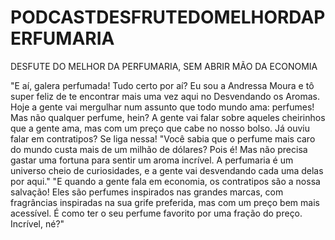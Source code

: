 # PODCASTDESFRUTEDOMELHORDAPERFUMARIA
DESFUTE DO MELHOR DA PERFUMARIA, SEM ABRIR MÃO DA ECONOMIA

"E aí, galera perfumada! Tudo certo por aí? Eu sou a Andressa Moura e tô super feliz de te encontrar mais uma vez aqui no Desvendando os Aromas. Hoje a gente vai mergulhar num assunto que todo mundo ama: perfumes! Mas não qualquer perfume, hein? A gente vai falar sobre aqueles cheirinhos que a gente ama, mas com um preço que cabe no nosso bolso. Já ouviu falar em contratipos? Se liga nessa!
"Você sabia que o perfume mais caro do mundo custa mais de um milhão de dólares? Pois é! Mas não precisa gastar uma fortuna para sentir um aroma incrível. A perfumaria é um universo cheio de curiosidades, e a gente vai desvendando cada uma delas por aqui."
"E quando a gente fala em economia, os contratipos são a nossa salvação! Eles são perfumes inspirados nas grandes marcas, com  fragrâncias inspiradas na sua grife preferida, mas com um preço bem mais acessível. É como ter o seu perfume favorito por uma fração do preço. Incrível, né?"

